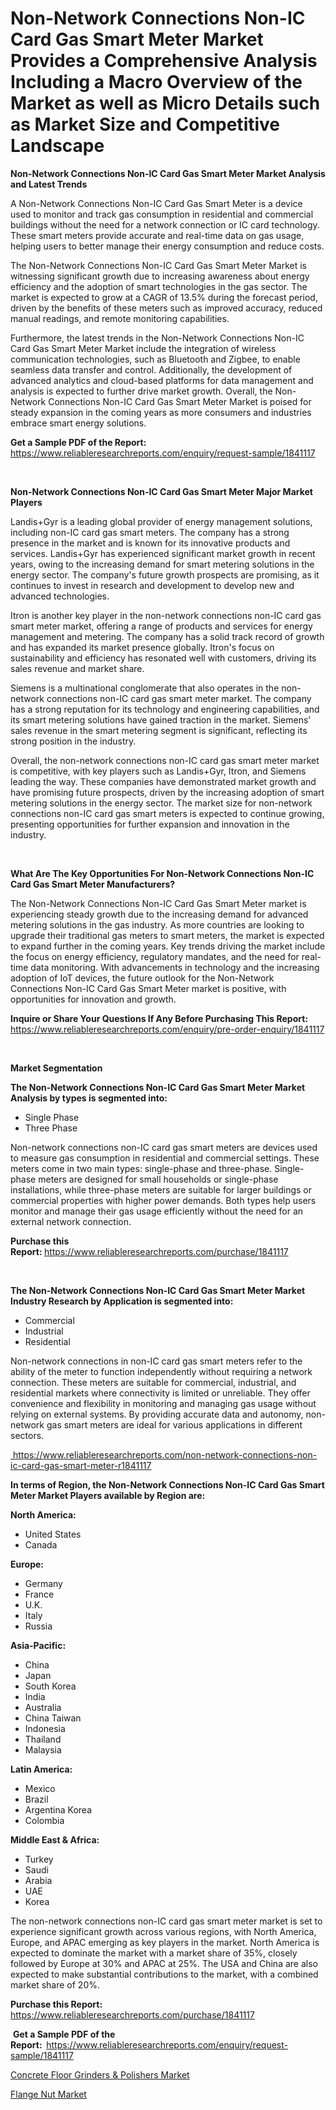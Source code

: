 <p><h1>Non-Network Connections Non-IC Card Gas Smart Meter Market Provides a Comprehensive Analysis Including a Macro Overview of the Market as well as Micro Details such as Market Size and Competitive Landscape</h1></p><p><strong>Non-Network Connections Non-IC Card Gas Smart Meter Market Analysis and Latest Trends</strong></p>
<p><p>A Non-Network Connections Non-IC Card Gas Smart Meter is a device used to monitor and track gas consumption in residential and commercial buildings without the need for a network connection or IC card technology. These smart meters provide accurate and real-time data on gas usage, helping users to better manage their energy consumption and reduce costs.</p><p>The Non-Network Connections Non-IC Card Gas Smart Meter Market is witnessing significant growth due to increasing awareness about energy efficiency and the adoption of smart technologies in the gas sector. The market is expected to grow at a CAGR of 13.5% during the forecast period, driven by the benefits of these meters such as improved accuracy, reduced manual readings, and remote monitoring capabilities.</p><p>Furthermore, the latest trends in the Non-Network Connections Non-IC Card Gas Smart Meter Market include the integration of wireless communication technologies, such as Bluetooth and Zigbee, to enable seamless data transfer and control. Additionally, the development of advanced analytics and cloud-based platforms for data management and analysis is expected to further drive market growth. Overall, the Non-Network Connections Non-IC Card Gas Smart Meter Market is poised for steady expansion in the coming years as more consumers and industries embrace smart energy solutions.</p></p>
<p><strong>Get a Sample PDF of the Report:&nbsp;</strong> <a href="https://www.reliableresearchreports.com/enquiry/request-sample/1841117">https://www.reliableresearchreports.com/enquiry/request-sample/1841117</a></p>
<p>&nbsp;</p>
<p><strong>Non-Network Connections Non-IC Card Gas Smart Meter Major Market Players</strong></p>
<p><p>Landis+Gyr is a leading global provider of energy management solutions, including non-IC card gas smart meters. The company has a strong presence in the market and is known for its innovative products and services. Landis+Gyr has experienced significant market growth in recent years, owing to the increasing demand for smart metering solutions in the energy sector. The company's future growth prospects are promising, as it continues to invest in research and development to develop new and advanced technologies.</p><p>Itron is another key player in the non-network connections non-IC card gas smart meter market, offering a range of products and services for energy management and metering. The company has a solid track record of growth and has expanded its market presence globally. Itron's focus on sustainability and efficiency has resonated well with customers, driving its sales revenue and market share.</p><p>Siemens is a multinational conglomerate that also operates in the non-network connections non-IC card gas smart meter market. The company has a strong reputation for its technology and engineering capabilities, and its smart metering solutions have gained traction in the market. Siemens' sales revenue in the smart metering segment is significant, reflecting its strong position in the industry.</p><p>Overall, the non-network connections non-IC card gas smart meter market is competitive, with key players such as Landis+Gyr, Itron, and Siemens leading the way. These companies have demonstrated market growth and have promising future prospects, driven by the increasing adoption of smart metering solutions in the energy sector. The market size for non-network connections non-IC card gas smart meters is expected to continue growing, presenting opportunities for further expansion and innovation in the industry.</p></p>
<p>&nbsp;</p>
<p><strong>What Are The Key Opportunities For Non-Network Connections Non-IC Card Gas Smart Meter Manufacturers?</strong></p>
<p><p>The Non-Network Connections Non-IC Card Gas Smart Meter market is experiencing steady growth due to the increasing demand for advanced metering solutions in the gas industry. As more countries are looking to upgrade their traditional gas meters to smart meters, the market is expected to expand further in the coming years. Key trends driving the market include the focus on energy efficiency, regulatory mandates, and the need for real-time data monitoring. With advancements in technology and the increasing adoption of IoT devices, the future outlook for the Non-Network Connections Non-IC Card Gas Smart Meter market is positive, with opportunities for innovation and growth.</p></p>
<p><strong>Inquire or Share Your Questions If Any Before Purchasing This Report:</strong> <a href="https://www.reliableresearchreports.com/enquiry/pre-order-enquiry/1841117">https://www.reliableresearchreports.com/enquiry/pre-order-enquiry/1841117</a></p>
<p>&nbsp;</p>
<p><strong>Market Segmentation</strong></p>
<p><strong>The Non-Network Connections Non-IC Card Gas Smart Meter Market Analysis by types is segmented into:</strong></p>
<p><ul><li>Single Phase</li><li>Three Phase</li></ul></p>
<p><p>Non-network connections non-IC card gas smart meters are devices used to measure gas consumption in residential and commercial settings. These meters come in two main types: single-phase and three-phase. Single-phase meters are designed for small households or single-phase installations, while three-phase meters are suitable for larger buildings or commercial properties with higher power demands. Both types help users monitor and manage their gas usage efficiently without the need for an external network connection.</p></p>
<p><strong>Purchase this Report:&nbsp;</strong><a href="https://www.reliableresearchreports.com/purchase/1841117">https://www.reliableresearchreports.com/purchase/1841117</a></p>
<p>&nbsp;</p>
<p><strong>The Non-Network Connections Non-IC Card Gas Smart Meter Market Industry Research by Application is segmented into:</strong></p>
<p><ul><li>Commercial</li><li>Industrial</li><li>Residential</li></ul></p>
<p><p>Non-network connections in non-IC card gas smart meters refer to the ability of the meter to function independently without requiring a network connection. These meters are suitable for commercial, industrial, and residential markets where connectivity is limited or unreliable. They offer convenience and flexibility in monitoring and managing gas usage without relying on external systems. By providing accurate data and autonomy, non-network gas smart meters are ideal for various applications in different sectors.</p></p>
<p><a href="https://www.reliableresearchreports.com/non-network-connections-non-ic-card-gas-smart-meter-r1841117">&nbsp;https://www.reliableresearchreports.com/non-network-connections-non-ic-card-gas-smart-meter-r1841117</a></p>
<p><strong>In terms of Region, the Non-Network Connections Non-IC Card Gas Smart Meter Market Players available by Region are:</strong></p>
<p>
    <p> <strong> North America: </strong>
        <ul>
            <li>United States</li>
            <li>Canada</li>
        </ul>
        </p> 
    <p> <strong> Europe: </strong>
        <ul>
            <li>Germany</li>
            <li>France</li>
            <li>U.K.</li>
            <li>Italy</li>
            <li>Russia</li>
        </ul>
        </p> 
    <p> <strong> Asia-Pacific: </strong>
        <ul>
            <li>China</li>
            <li>Japan</li>
            <li>South Korea</li>
            <li>India</li>
            <li>Australia</li>
            <li>China Taiwan</li>
            <li>Indonesia</li>
            <li>Thailand</li>
            <li>Malaysia</li>
        </ul>
        </p> 
    <p> <strong> Latin America: </strong>
        <ul>
            <li>Mexico</li>
            <li>Brazil</li>
            <li>Argentina Korea</li>
            <li>Colombia</li>
        </ul>
        </p> 
    <p> <strong> Middle East & Africa: </strong>
        <ul>
            <li>Turkey</li>
            <li>Saudi</li>
            <li>Arabia</li>
            <li>UAE</li>
            <li>Korea</li>
        </ul>
    </p>
    </p>
<p><p>The non-network connections non-IC card gas smart meter market is set to experience significant growth across various regions, with North America, Europe, and APAC emerging as key players in the market. North America is expected to dominate the market with a market share of 35%, closely followed by Europe at 30% and APAC at 25%. The USA and China are also expected to make substantial contributions to the market, with a combined market share of 20%.</p></p>
<p><strong>Purchase this Report: </strong><a href="https://www.reliableresearchreports.com/purchase/1841117">https://www.reliableresearchreports.com/purchase/1841117</a></p>
<p>&nbsp;<strong>Get a Sample PDF of the Report:&nbsp;&nbsp;</strong><a href="https://www.reliableresearchreports.com/enquiry/request-sample/1841117">https://www.reliableresearchreports.com/enquiry/request-sample/1841117</a></p>
<p><strong></strong></p>
<p><p><a href="https://view.publitas.com/reportprime-1/evaluating-global-concrete-floor-grinders-polishers-market-trends-and-growth-opportunities-by-region-type-single-and-double-headed-grinders-three-and-four-headed-grinders-and-application-commercial-industrial-public/">Concrete Floor Grinders & Polishers Market</a></p><p><a href="https://github.com/goodweq44/Market-Research-Report-List-1/blob/main/flange-nut-market.md">Flange Nut Market</a></p></p>